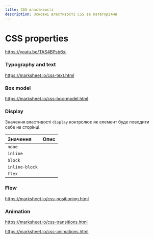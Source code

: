```yaml
---
title: CSS властивості
description: Основні властивості CSS за категоріями
---
```


# CSS properties

https://youtu.be/TAS4BPsb6xI

### Typography and text

https://marksheet.io/css-text.html

### Box model

https://marksheet.io/css-box-model.html

### Display

Значення властивості `display` контролює як елемент буде поводити себе на сторінці. 

| Значення | Опис |
| :--- | :--- |
| `none` |  |
| `inline` |  |
| `block` |  |
| `inline-block` |  |
| `flex` |  |

### Flow

https://marksheet.io/css-positioning.html

### Animation

https://marksheet.io/css-transitions.html

https://marksheet.io/css-animations.html


